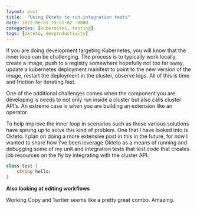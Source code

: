 ```yaml
---
layout: post
title:  "Using Okteto to run integration tests"
date: 2022-06-05 19:51:02 -0800
categories: [kubernetes, testing]
tags: [okteto, devproductivity]
---
```

If you are doing development targeting Kubernetes, you will know that the inner loop can be challenging.  The process is to typically work locally, create a image, push to a registry somewhere hopefully not too far away, update a kubernetes deployment manifest to point to the new version of the image, restart the deployment in the cluster, observe logs.  All of this is time and friction for iterating fast.

One of the additional challenges comes when the component you are developing is needs to not only run inside a cluster but also calls cluster API’s.  An extreme case is when you are building an extension like an operator.  

To help improve the inner loop in scenarios such as these various solutions have sprung up to solve this kind of problem.  One that I have looked into is Okteto.  I plan on doing a more extensive post in this in the future, for now I wanted to share how I’ve been leverage Okteto as a means of running and debugging some of my unit and integration tests that test code that creates job resources on the fly by integrating with the cluster API.

```cs
class test {
    string hello;
}
```

**Also looking at editing workflows**

Working Copy and 1writer seems like a pretty great combo.  Amazing.
